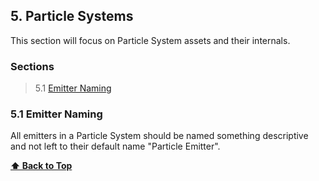 <a name="5"></a>
<a name="Particle Systems"></a>
<a name="ps"></a>
## 5. Particle Systems

This section will focus on Particle System assets and their internals.

### Sections

> 5.1 [Emitter Naming](#ps-naming)

<a name="5.1"></a>
<a name="ps-emitter-naming"></a>
### 5.1 Emitter Naming 

All emitters in a Particle System should be named something descriptive and not left to their default name "Particle Emitter".

**[⬆ Back to Top](#ps)**
